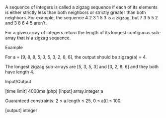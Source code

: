 A sequence of integers is called a zigzag sequence if each of its elements is either strictly less than both neighbors or strictly greater than both neighbors. For example, the sequence 4 2 3 1 5 3 is a zigzag, but 7 3 5 5 2 and 3 8 6 4 5 aren't.

For a given array of integers return the length of its longest contiguous sub-array that is a zigzag sequence.

Example

For a = [9, 8, 8, 5, 3, 5, 3, 2, 8, 6], the output should be
zigzag(a) = 4.

The longest zigzag sub-arrays are [5, 3, 5, 3] and [3, 2, 8, 6] and they both have length 4.

Input/Output

[time limit] 4000ms (php)
[input] array.integer a

Guaranteed constraints:
2 ≤ a.length ≤ 25,
0 ≤ a[i] ≤ 100.

[output] integer